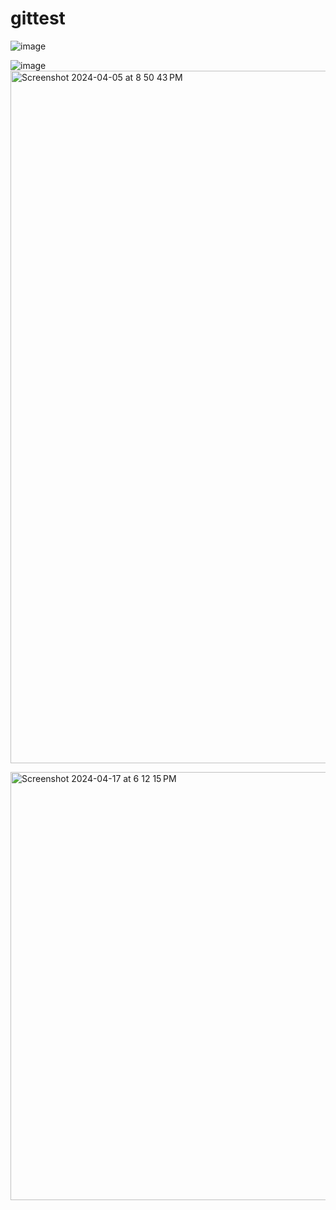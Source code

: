 # gittest
![image](https://github.com/akash97715/gittest/assets/34799343/bb7fa970-0832-48d4-8004-010063b776c4)


![image](https://github.com/akash97715/gittest/assets/34799343/6e160ee7-4728-4861-b6f0-5a464382ea51)
<img width="1108" alt="Screenshot 2024-04-05 at 8 50 43 PM" src="https://github.com/akash97715/gittest/assets/34799343/1eef08b5-8526-489a-bef4-c9ec298f3174">





<img width="685" alt="Screenshot 2024-04-17 at 6 12 15 PM" src="https://github.com/akash97715/gittest/assets/34799343/8fac35f3-b115-423c-b3f7-3d2086e975f6">
